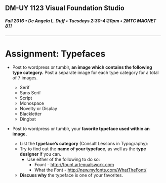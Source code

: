 ## DM-UY 1123 Visual Foundation Studio
##### Fall 2016 • De Angela L. Duff • Tuesdays 2:30-4:20pm • 2MTC MAGNET 811 
---

# Assignment: Typefaces


* Post to wordpress or tumblr, **an image which contains the following type category.** Post a separate image for each type category for a total of 7 images.
  * Serif
  * Sans Serif
  * Script
  * Monospace
  * Novelty or Display
  * Blackletter
  * Dingbat
 
 
* Post to wordpress or tumblr, your **favorite typeface used within an image.**
  * List the **typeface’s category** (Consult Lessons in Typography):
  * Try to find out the **name of your typeface**, as well as the **type designer** if you can.
    * Use either of the following to do so: 
      * Fount - http://fount.artequalswork.com
      * What the Font - http://new.myfonts.com/WhatTheFont/
  * **Discuss why** the typeface is one of your favorites.

